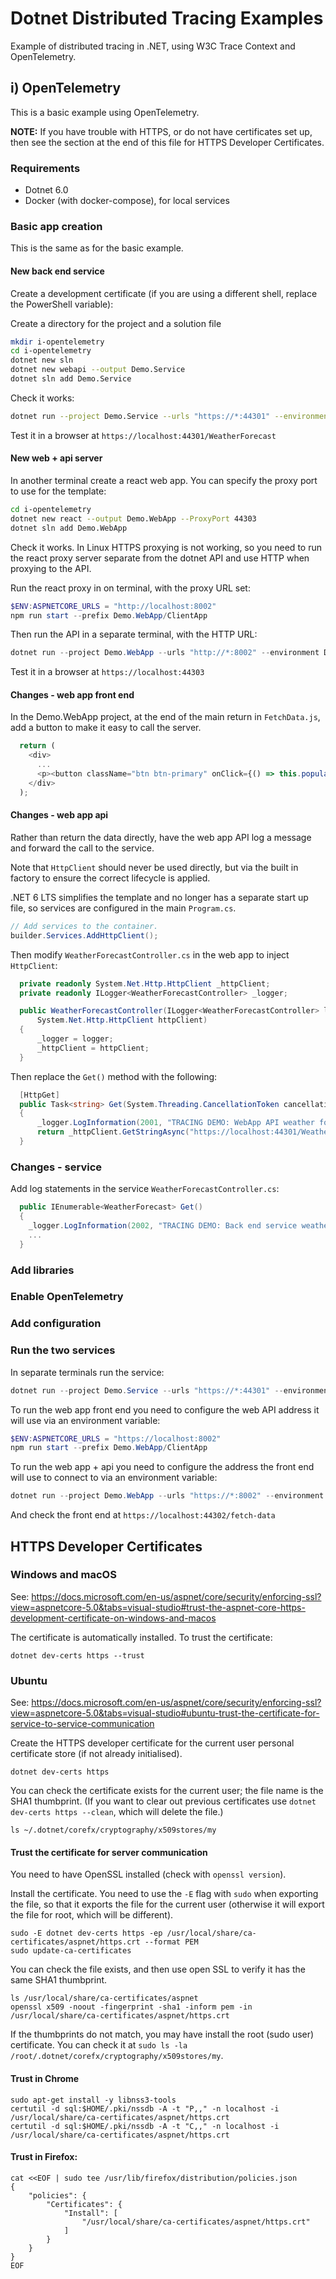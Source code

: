 # Dotnet Distributed Tracing Examples

Example of distributed tracing in .NET, using W3C Trace Context and OpenTelemetry.

## i) OpenTelemetry

This is a basic example using OpenTelemetry.

**NOTE:** If you have trouble with HTTPS, or do not have certificates set up, then see the section at
the end of this file for HTTPS Developer Certificates.

### Requirements

* Dotnet 6.0
* Docker (with docker-compose), for local services

### Basic app creation

This is the same as for the basic example.

#### New back end service

Create a development certificate (if you are using a different shell, replace the PowerShell variable):

Create a directory for the project and a solution file

```sh
mkdir i-opentelemetry
cd i-opentelemetry
dotnet new sln
dotnet new webapi --output Demo.Service
dotnet sln add Demo.Service
```

Check it works:

```sh
dotnet run --project Demo.Service --urls "https://*:44301" --environment Development
```

Test it in a browser at `https://localhost:44301/WeatherForecast`

#### New web + api server

In another terminal create a react web app. You can specify the proxy port to use for the template:

```sh
cd i-opentelemetry
dotnet new react --output Demo.WebApp --ProxyPort 44303
dotnet sln add Demo.WebApp
```

Check it works. In Linux HTTPS proxying is not working, so you need to run the react proxy server separate from the dotnet API and use HTTP when proxying to the API.

Run the react proxy in on terminal, with the proxy URL set:

```powershell
$ENV:ASPNETCORE_URLS = "http://localhost:8002"
npm run start --prefix Demo.WebApp/ClientApp
```

Then run the API in a separate terminal, with the HTTP URL:

```powershell
dotnet run --project Demo.WebApp --urls "http://*:8002" --environment Development
```

Test it in a browser at `https://localhost:44303`

#### Changes - web app front end

In the Demo.WebApp project, at the end of the main return in `FetchData.js`, add a button to make it easy to call the server.

```javascript
  return (
    <div>
      ...
      <p><button className="btn btn-primary" onClick={() => this.populateWeatherData()}>Refresh</button></p>
    </div>
  );
```

#### Changes - web app api

Rather than return the data directly, have the web app API log a message and forward the call to the service.

Note that `HttpClient` should never be used directly, but via the built in factory to ensure the correct lifecycle is applied. 

.NET 6 LTS simplifies the template and no longer has a separate start up file, so services are configured in the main `Program.cs`.

```csharp
// Add services to the container.
builder.Services.AddHttpClient();
```

Then modify `WeatherForecastController.cs` in the web app to inject `HttpClient`:


```csharp
  private readonly System.Net.Http.HttpClient _httpClient;
  private readonly ILogger<WeatherForecastController> _logger;

  public WeatherForecastController(ILogger<WeatherForecastController> logger, 
      System.Net.Http.HttpClient httpClient)
  {
      _logger = logger;
      _httpClient = httpClient;
  }
```

Then replace the `Get()` method with the following:

```csharp
  [HttpGet]
  public Task<string> Get(System.Threading.CancellationToken cancellationToken)
  {
      _logger.LogInformation(2001, "TRACING DEMO: WebApp API weather forecast request forwarded");
      return _httpClient.GetStringAsync("https://localhost:44301/WeatherForecast", cancellationToken);
  }
```

### Changes - service

Add log statements in the service `WeatherForecastController.cs`:

```csharp
  public IEnumerable<WeatherForecast> Get()
  {
    _logger.LogInformation(2002, "TRACING DEMO: Back end service weather forecast requested");
    ...
  }
```

### Add libraries

### Enable OpenTelemetry

### Add configuration

### Run the two services

In separate terminals run the service:

```powershell
dotnet run --project Demo.Service --urls "https://*:44301" --environment Development
```

To run the web app front end you need to configure the web API address it will use via an environment variable:

```powershell
$ENV:ASPNETCORE_URLS = "https://localhost:8002"
npm run start --prefix Demo.WebApp/ClientApp
```

To run the web app + api you need to configure the address the front end will use to connect to via an environment variable:

```powershell
dotnet run --project Demo.WebApp --urls "https://*:8002" --environment Development
```

And check the front end at `https://localhost:44302/fetch-data`


## HTTPS Developer Certificates

### Windows and macOS

See: https://docs.microsoft.com/en-us/aspnet/core/security/enforcing-ssl?view=aspnetcore-5.0&tabs=visual-studio#trust-the-aspnet-core-https-development-certificate-on-windows-and-macos

The certificate is automatically installed. To trust the certificate:

```
dotnet dev-certs https --trust
```

### Ubuntu

See: https://docs.microsoft.com/en-us/aspnet/core/security/enforcing-ssl?view=aspnetcore-5.0&tabs=visual-studio#ubuntu-trust-the-certificate-for-service-to-service-communication

Create the HTTPS developer certificate for the current user personal certificate store (if not already initialised). 

```
dotnet dev-certs https
```

You can check the certificate exists for the current user; the file name is the SHA1 thumbprint. (If you want to clear out previous certificates use `dotnet dev-certs https --clean`, which will delete the file.)

```
ls ~/.dotnet/corefx/cryptography/x509stores/my
```

#### Trust the certificate for server communication

You need to have OpenSSL installed (check with `openssl version`).

Install the certificate. You need to use the `-E` flag with `sudo` when exporting the file, so that it exports the file for the current user (otherwise it will export the file for root, which will be different).

```
sudo -E dotnet dev-certs https -ep /usr/local/share/ca-certificates/aspnet/https.crt --format PEM
sudo update-ca-certificates
```

You can check the file exists, and then use open SSL to verify it has the same SHA1 thumbprint.

```
ls /usr/local/share/ca-certificates/aspnet
openssl x509 -noout -fingerprint -sha1 -inform pem -in /usr/local/share/ca-certificates/aspnet/https.crt
```

If the thumbprints do not match, you may have install the root (sudo user) certificate. You can check it at `sudo ls -la /root/.dotnet/corefx/cryptography/x509stores/my`.

#### Trust in Chrome

```
sudo apt-get install -y libnss3-tools
certutil -d sql:$HOME/.pki/nssdb -A -t "P,," -n localhost -i /usr/local/share/ca-certificates/aspnet/https.crt
certutil -d sql:$HOME/.pki/nssdb -A -t "C,," -n localhost -i /usr/local/share/ca-certificates/aspnet/https.crt
```

#### Trust in Firefox:

```
cat <<EOF | sudo tee /usr/lib/firefox/distribution/policies.json
{
    "policies": {
        "Certificates": {
            "Install": [
                "/usr/local/share/ca-certificates/aspnet/https.crt"
            ]
        }
    }
}
EOF
```
